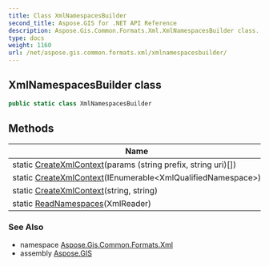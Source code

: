 ```yaml
---
title: Class XmlNamespacesBuilder
second_title: Aspose.GIS for .NET API Reference
description: Aspose.Gis.Common.Formats.Xml.XmlNamespacesBuilder class. 
type: docs
weight: 1160
url: /net/aspose.gis.common.formats.xml/xmlnamespacesbuilder/
---
```

## XmlNamespacesBuilder class

```csharp
public static class XmlNamespacesBuilder
```

## Methods

| Name | Description |
| --- | --- |
| static [CreateXmlContext](../../aspose.gis.common.formats.xml/xmlnamespacesbuilder/createxmlcontext/#createxmlcontext_2)(params (string prefix, string uri)[]) |  |
| static [CreateXmlContext](../../aspose.gis.common.formats.xml/xmlnamespacesbuilder/createxmlcontext/#createxmlcontext)(IEnumerable&lt;XmlQualifiedNamespace&gt;) |  |
| static [CreateXmlContext](../../aspose.gis.common.formats.xml/xmlnamespacesbuilder/createxmlcontext/#createxmlcontext_1)(string, string) |  |
| static [ReadNamespaces](../../aspose.gis.common.formats.xml/xmlnamespacesbuilder/readnamespaces/)(XmlReader) |  |

### See Also

* namespace [Aspose.Gis.Common.Formats.Xml](../../aspose.gis.common.formats.xml/)
* assembly [Aspose.GIS](../../)


